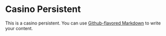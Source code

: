 # Casino Persistent

This is a casino persistent. You can use
[Github-flavored Markdown](https://github.com/htrongnam/casino-persistent.git)
to write your content.
